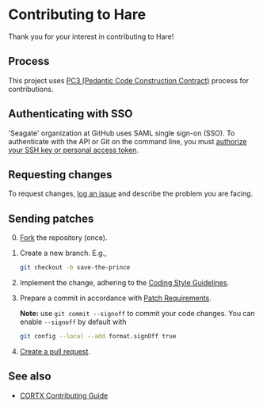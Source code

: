 # Contributing to Hare

Thank you for your interest in contributing to Hare!

## Process

This project uses [PC3 (Pedantic Code Construction Contract)](rfc/9/README.md)
process for contributions.

## Authenticating with SSO

<!-- XXX-DELETEME Remove this section as soon as Seagate ditches SSO. -->

'Seagate' organization at GitHub uses SAML single sign-on (SSO).
To authenticate with the API or Git on the command line, you must
[authorize your SSH key or personal access token](https://docs.github.com/en/github/authenticating-to-github/authenticating-with-saml-single-sign-on).

## Requesting changes

To request changes,
[log an issue](https://github.com/Seagate/cortx-hare/issues/new)
and describe the problem you are facing.

## Sending patches

0. [Fork](https://guides.github.com/activities/forking/) the repository
   (once).

1. Create a new branch.
   E.g.,
   ```sh
   git checkout -b save-the-prince
   ```

2. Implement the change, adhering to the
   [Coding Style Guidelines](rfc/8/README.md).

3. Prepare a commit in accordance with
   [Patch Requirements](rfc/9/README.md#22-patch-requirements).

   **Note:** use `git commit --signoff` to commit your code changes.
   You can enable `--signoff` by default with
   ```sh
   git config --local --add format.signOff true
   ```

4. [Create a pull request](https://docs.github.com/en/github/collaborating-with-issues-and-pull-requests/creating-a-pull-request-from-a-fork).

## See also

* [CORTX Contributing Guide](https://github.com/Seagate/cortx/blob/main/CONTRIBUTING.md)
